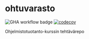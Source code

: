 # ohtuvarasto

![GHA workflow badge](https://github.com/kaarleol/ohtuvarasto/workflows/CI/badge.svg) [![codecov](https://codecov.io/gh/kaarleol/ohtuvarasto/graph/badge.svg?token=CHWTGPWQDN)](https://codecov.io/gh/kaarleol/ohtuvarasto)

Ohjelmistotuotanto-kurssin tehtävärepo

